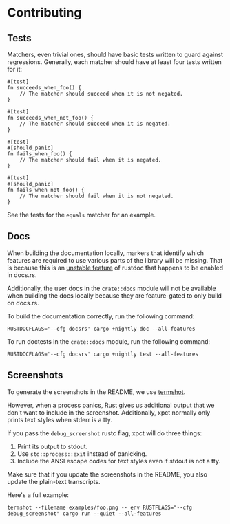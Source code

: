 # Contributing

## Tests

Matchers, even trivial ones, should have basic tests written to guard against
regressions. Generally, each matcher should have at least four tests written for
it:

```rust,no_run
#[test]
fn succeeds_when_foo() {
    // The matcher should succeed when it is not negated.
}

#[test]
fn succeeds_when_not_foo() {
    // The matcher should succeed when it is negated.
}

#[test]
#[should_panic]
fn fails_when_foo() {
    // The matcher should fail when it is negated.
}

#[test]
#[should_panic]
fn fails_when_not_foo() {
    // The matcher should fail when it is not negated.
}
```

See the tests for the `equals` matcher for an example.

## Docs

When building the documentation locally, markers that identify which features
are required to use various parts of the library will be missing. That is
because this is an [unstable
feature](https://github.com/rust-lang/rust/issues/43781) of rustdoc that
happens to be enabled in docs.rs.

Additionally, the user docs in the `crate::docs` module will not be available
when building the docs locally because they are feature-gated to only build on
docs.rs.

To build the documentation correctly, run the following command:

```shell
RUSTDOCFLAGS='--cfg docsrs' cargo +nightly doc --all-features
```

To run doctests in the `crate::docs` module, run the following command:

```shell
RUSTDOCFLAGS='--cfg docsrs' cargo +nightly test --all-features
```

## Screenshots

To generate the screenshots in the README, we use
[termshot](https://github.com/homeport/termshot).

However, when a process panics, Rust gives us additional output that we don't
want to include in the screenshot. Additionally, xpct normally only prints text
styles when stderr is a tty.

If you pass the `debug_screenshot` rustc flag, xpct will do three things:

1. Print its output to stdout.
2. Use `std::process::exit` instead of panicking.
3. Include the ANSI escape codes for text styles even if stdout is not a tty.

Make sure that if you update the screenshots in the README, you also update the
plain-text transcripts.

Here's a full example:

```shell
termshot --filename examples/foo.png -- env RUSTFLAGS="--cfg debug_screenshot" cargo run --quiet --all-features
```
